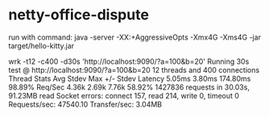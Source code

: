 # netty-office-dispute

run with command:
java -server -XX:+AggressiveOpts -Xmx4G -Xms4G -jar target/hello-kitty.jar

wrk -t12 -c400 -d30s 'http://localhost:9090/?a=100&b=20'
Running 30s test @ http://localhost:9090/?a=100&b=20
  12 threads and 400 connections
  Thread Stats   Avg      Stdev     Max   +/- Stdev
    Latency     5.05ms    3.80ms 174.80ms   98.89%
    Req/Sec     4.36k     2.69k    7.76k    58.92%
  1427836 requests in 30.03s, 91.23MB read
  Socket errors: connect 157, read 214, write 0, timeout 0
Requests/sec:  47540.10
Transfer/sec:      3.04MB